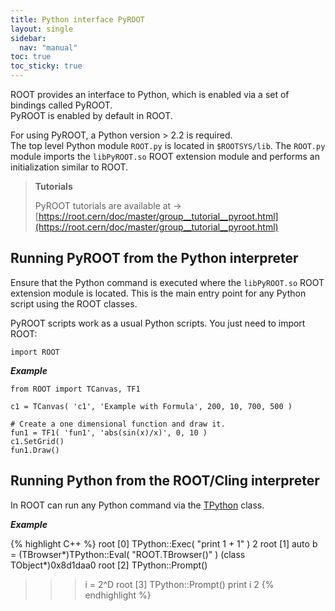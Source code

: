 ```yaml
---
title: Python interface PyROOT
layout: single
sidebar:
  nav: "manual"
toc: true
toc_sticky: true
---
```


ROOT provides an interface to Python, which is enabled via a set of bindings called PyROOT.<br>
PyROOT is enabled by default in ROOT.

For using PyROOT, a Python version > 2.2 is required.<br>
The top level Python module `ROOT.py` is located in `$ROOTSYS/lib`. The `ROOT.py` module imports the `libPyROOT.so` ROOT extension module and performs an initialization similar to ROOT.


> **Tutorials**
>
> PyROOT tutorials are available at → [https://root.cern/doc/master/group__tutorial__pyroot.html](https://root.cern/doc/master/group__tutorial__pyroot.html)

## Running PyROOT from the Python interpreter

Ensure that the Python command is executed where the `libPyROOT.so` ROOT extension module is located. This is the main entry point for any Python script using the ROOT classes.

PyROOT scripts work as a usual Python scripts. You just need to import ROOT:

```
import ROOT
```

_**Example**_

```
from ROOT import TCanvas, TF1

c1 = TCanvas( 'c1', 'Example with Formula', 200, 10, 700, 500 )

# Create a one dimensional function and draw it.
fun1 = TF1( 'fun1', 'abs(sin(x)/x)', 0, 10 )
c1.SetGrid()
fun1.Draw()
```



## Running Python from the ROOT/Cling interpreter

In ROOT can run any Python command via the [TPython](https://root.cern/doc/master/classTPython.html) class.
 
 _**Example**_

{% highlight C++ %}
root [0] TPython::Exec( "print 1 + 1" )
2
root [1] auto b = (TBrowser*)TPython::Eval( "ROOT.TBrowser()" )
(class TObject*)0x8d1daa0
root [2] TPython::Prompt()
>>> i = 2^D
root [3] TPython::Prompt()
>>> print i
2
{% endhighlight %}